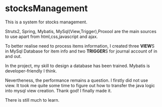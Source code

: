 # stocksManagement
This is a system for stocks management.

Struts2, Spring, Mybatis, MySql(View,Trigger),Proxool are the main sources to use apart from html,css,javascript and ajax.

To better realise need to process items information, I created three **VIEW**S in MySql Database for item info and two **TRIGGER**S for journal account of in and out.

In the project, my skill to design a database has been trained. Mybatis is developer-friendly I think.

Nevertheness, the performance remains a question. I firstly did not use view. It took me quite some time to figure out how to transfer the java logic into mysql view creation. Thank god! I finally made it.

There is still much to learn.

